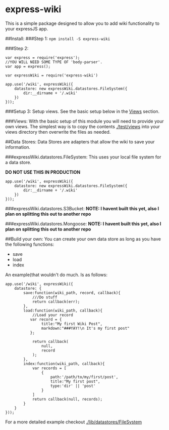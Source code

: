 # express-wiki
This is a simple package designed to allow you to add wiki functionality to your expressJS app.

##Install:
###Step 1:
`npm install -S express-wiki`

###Step 2:

```
var express = require('express');
//YOU WILL NEED SOME TYPE OF 'body-parser'.
var app = express();

var expressWiki = require('express-wiki')

app.use('/wiki', expressWiki({
	datastore: new expressWiki.datastores.FileSystem({
		dir:__dirname + '/.wiki'
	})
}));

```
###Setup 3:
Setup views. See the basic setup below in the [Views](#views) section.


###Views:
With the basic setup of this module you will need to provide your own views.
The simplest way is to copy the contents [./test/views](./test/views) into your views directory then overwrite the files as needed.


##Data Stores:
Data Stores are adapters that allow the wiki to save your information.

###expressWiki.datastores.FileSystem:
This uses your local file system for a data store.

__DO NOT USE THIS IN PRODUCTION__

```
app.use('/wiki', expressWiki({
	datastore: new expressWiki.datastores.FileSystem({
		dir:__dirname + '/.wiki'
	})
}));
```

###expressWiki.datastores.S3Bucket:
__NOTE: I havent built this yet, also I plan on splitting this out to another repo__

###expressWiki.datastores.Mongoose:
__NOTE: I havent built this yet, also I plan on splitting this out to another repo__


##Build your own:
You can create your own data store as long as you have the following functions:

* save
* load
* index

An example(that wouldn't do much. Is as follows:

```
app.use('/wiki', expressWiki({
	datastore: {
        save:function(wiki_path, record, callback){
            ///Do stuff
            return callback(err);
        },
        load:function(wiki_path, callback){
            //Load your record
           var record = {
                title:"My first Wiki Post",
                markdown:"###YAY!\n It's my first post"
           };

            return callback(
                null,
                record
            );
        },
        index:function(wiki_path, callback){
            var records = [
                {
                    path:'/path/to/my/first/post',
            	    title:"My first post",
            	    type:'dir' || 'post'
                }
            ]
            return callback(null, records);
        }
	}
}));
```

For a more detailed example checkout [./lib/datastores/FileSystem](./lib/datastores/FileSystem)
